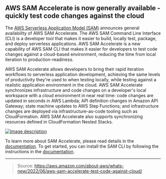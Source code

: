 ## AWS SAM Accelerate is now generally available - quickly test code changes against the cloud

The [AWS Serverless Application Model (SAM)](https://aws.amazon.com/serverless/sam/) announces general availability of AWS SAM Accelerate. The AWS SAM Command Line Interface (CLI) is a developer tool that makes it easier to build, locally test, package, and deploy serverless applications. AWS SAM Accelerate is a new capability of AWS SAM CLI that makes it easier for developers to test code changes against a cloud-based environment, reducing the time from local iteration to production-readiness.

AWS SAM Accelerate allows developers to bring their rapid iteration workflows to serverless application development, achieving the same levels of productivity they're used to when testing locally, while testing against a realistic application environment in the cloud. AWS SAM Accelerate synchronizes infrastructure and code changes on a developer's local workspace with a cloud environment in near real time: code changes are updated in seconds in AWS Lambda; API definition changes in Amazon API Gateway; state machine updates to AWS Step Functions; and infrastructure changes are deployed via infrastructure-as-code tooling such as CloudFormation. AWS SAM Accelerate also supports synchronizing resources defined in CloudFormation Nested Stacks.

[![Image description](https://dev-to-uploads.s3.amazonaws.com/uploads/articles/r71m2wk06x3ib803b96l.png)](https://serverspace.io/ref/466650)

To learn more about SAM Accelerate, please read details in the [documentation](https://docs.aws.amazon.com/serverless-application-model/latest/developerguide/accelerate.html). To get started, you can install the SAM CLI by following the instructions in the [documentation](https://docs.aws.amazon.com/serverless-application-model/latest/developerguide/serverless-sam-cli-install.html).

---

> Source: https://aws.amazon.com/about-aws/whats-new/2022/06/aws-sam-accelerate-test-code-against-cloud/